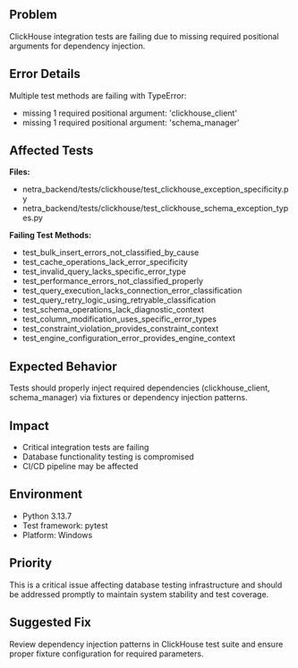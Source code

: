 ## Problem
ClickHouse integration tests are failing due to missing required positional arguments for dependency injection.

## Error Details
Multiple test methods are failing with TypeError:
- missing 1 required positional argument: 'clickhouse_client'
- missing 1 required positional argument: 'schema_manager'

## Affected Tests
**Files:**
- netra_backend/tests/clickhouse/test_clickhouse_exception_specificity.py
- netra_backend/tests/clickhouse/test_clickhouse_schema_exception_types.py

**Failing Test Methods:**
- test_bulk_insert_errors_not_classified_by_cause
- test_cache_operations_lack_error_specificity
- test_invalid_query_lacks_specific_error_type
- test_performance_errors_not_classified_properly
- test_query_execution_lacks_connection_error_classification
- test_query_retry_logic_using_retryable_classification
- test_schema_operations_lack_diagnostic_context
- test_column_modification_uses_specific_error_types
- test_constraint_violation_provides_constraint_context
- test_engine_configuration_error_provides_engine_context

## Expected Behavior
Tests should properly inject required dependencies (clickhouse_client, schema_manager) via fixtures or dependency injection patterns.

## Impact
- Critical integration tests are failing
- Database functionality testing is compromised
- CI/CD pipeline may be affected

## Environment
- Python 3.13.7
- Test framework: pytest
- Platform: Windows

## Priority
This is a critical issue affecting database testing infrastructure and should be addressed promptly to maintain system stability and test coverage.

## Suggested Fix
Review dependency injection patterns in ClickHouse test suite and ensure proper fixture configuration for required parameters.
